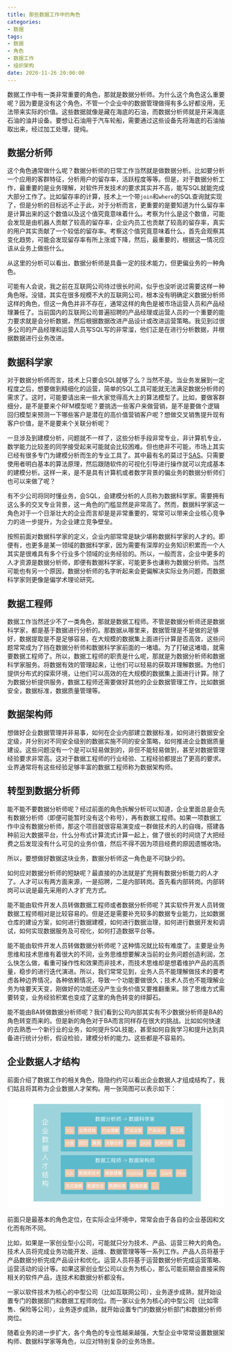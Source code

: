 ```yaml
---
title: 那些数据工作中的角色
categories:
- 数据
tags:
- 数据
- 角色
- 数据工作
- 组织架构
date: 2020-11-26 20:00:00
---
```


数据工作中有一类非常重要的角色，那就是数据分析师。为什么这个角色这么重要呢？因为要是没有这个角色，不管一个企业中的数据管理做得有多么好都没用，无法带来实际的价值。这些数据就像是藏在海底的石油，而数据分析师就是开采海底石油的油井设备。要想让石油用于汽车轮船，需要通过这些设备先将海底的石油抽取出来，经过加工处理，提纯。

<!-- more -->

## 数据分析师

这个角色通常做什么呢？数据分析师的日常工作当然就是做数据分析。比如要分析一个应用的客群特征，分析用户的留存率，活跃程度等等。但是，对于数据分析工作，最重要的是业务理解，对软件开发技术的要求其实并不高，能写SQL就能完成大部分工作了。比如留存率的计算，技术上一个带`join`和`where`的SQL查询就实现了，但是分析的目标远不止于此，对于分析而言，更重要的是要知道为什么留存率是计算出来的这个数值以及这个值究竟意味着什么。考察为什么是这个数值，可能会发现是由机器人贡献了较高的留存率，企业内员工也贡献了较高的留存率，真实的用户其实贡献了一个较低的留存率。考察这个值究竟意味着什么，首先会观察其变化趋势，可能会发现留存率有所上涨或下降，然后，最重要的，根据这一情况应该从业务上做些什么。

从这里的分析可以看出，数据分析师是具备一定的技术能力，但更偏业务的一种角色。

可能有人会说，我之前在互联网公司待过很长时间，似乎也没听说过需要这样一种角色呀。没错，其实在很多规模不大的互联网公司，根本没有明确定义数据分析师这样的角色，但这一角色并非不存在，通常这样的角色是被市场运营人员和产品经理兼任了。当前国内的互联网公司普遍招聘的产品经理或运营人员的一个重要的能力要求就是会分析数据，然后根据数据改进产品设计或改进运营策略。我见到过很多公司的产品经理和运营人员写SQL写的非常溜，他们正是在进行分析数据，并根据数据进行业务改进。

## 数据科学家

对于数据分析师而言，技术上只要会SQL就够了么？当然不是。当业务发展到一定程度之后，想要做到精细化的运营，简单的SQL工具可能就无法满足数据分析师的需求了。这时，可能要请出来一些大家觉得高大上的算法模型了。比如，要做客群细分，是不是要来个RFM模型呢？要挑选一些客户来做营销，是不是要做个逻辑回归模型来预测一下哪些客户是潜在的高价值营销客户呢？想做交叉销售提升现有客户价值，是不是要来个关联分析呢？

一旦涉及到建模分析，问题就不一样了，这些分析手段非常专业，非计算机专业，数学能力比较差的同学接受起来可能就会比较困难。但也绝非不可能，市场上其实已经有很多专门为建模分析而生的专业工具了。其中最有名的莫过于[SAS](https://www.sas.com/en_us/home.html)。只需要使用者明白基本的算法原理，然后跟随软件的可视化引导进行操作就可以完成基本的建模分析。这样一来，是不是具有计算机或者数学背景的偏业务的数据分析师们也可以来做了呢？

有不少公司将同时懂业务，会SQL，会建模分析的人员称为数据科学家。需要拥有这么多的交叉专业背景，这一角色的门槛显然是非常高了。然而，数据科学家这一角色对于一个日渐壮大的企业而言却是是非常重要的，常常可以带来企业核心竞争力的进一步提升，为企业建立竞争壁垒。

按照前面对数据科学家的定义，企业内部常常是缺少堪称数据科学家的人才的。即便有，也更多是某一领域的数据科学家，因为需要有深厚的业务知识积累而一个人其实是很难具有多个行业多个领域的业务经验的。所以，一般而言，企业中更多的人才资源是数据分析师，即便有数据科学家，可能更多也谦称为数据分析师。当然可能也有另一个原因，数据分析师的名字听起来会更偏解决实际业务问题，而数据科学家则更像是偏学术理论研究。

## 数据工程师

数据工作当然还少不了一类角色，那就是数据工程师。不管是数据分析师还是数据科学家，都是基于数据进行分析的。那数据从哪里来，数据管理是不是做的足够好，数据提取是不是足够容易，在大规模的数据集上面进行计算是否高效，这些问题常常成为了挡在数据分析师和数据科学家前面的一堵墙。为了打破这堵墙，就需要数据工程师了。所以，数据工程师的职责是什么呢，那就是为数据分析师和数据科学家服务。将数据有效的管理起来，让他们可以轻易的获取并理解数据。为他们提供分布式的探索环境，让他们可以高效的在大规模的数据集上面进行计算。除了为数据分析提供服务，数据工程师还需要做好其他的企业数据管理工作，比如数据安全，数据标准，数据质量管理等。

## 数据架构师

想做好企业数据管理并非易事，如何在企业内部建立数据标准，如何进行数据安全定级，并分别对不同安全级别的数据实施不同的安全策略，如何推进企业数据质量建设。这些问题没有一个是可以轻易做到的，非但不能轻易做到，甚至对数据管理经验要求非常高。这对于数据工程师的行业经验、工程经验都提出了更高的要求。业界通常将有这些经验足够丰富的数据工程师称为数据架构师。

## 转型到数据分析师

能不能不要数据分析师呢？经过前面的角色拆解分析可以知道，企业里面总是会先有数据分析师（即便可能暂时没有这个称号），再有数据工程师。如果一项数据工作中没有数据分析师，那这个项目就很容易演变成一群做技术的人的自嗨，搭建各种前沿大数据平台，什么分布式计算流式计算一起上，做了很长的时间烧了大把经费之后发现没有什么可见的业务价值，然后不得不因为项目经费的原因遗憾收场。

所以，要想做好数据这块业务，数据分析师这一角色是不可缺少的。

如何应对数据分析师的短缺呢？最直接的办法就是扩充拥有数据分析能力的人才了。人才可以有两方面来源，一是招聘，二是内部转岗。首先看内部转岗。内部转岗可以说是最先采用的人才扩充方式。

能不能由软件开发人员转做数据工程师或者数据分析师呢？其实软件开发人员转做数据工程师相对是比较容易的。但是还是需要补充较多的数据专业能力，比如数据仓库的建设方案，如何进行数据建模，如何进行数据治理，如何进行数据开发和调试，如何实现数据服务及可视化，如何打造数据平台等。

能不能由软件开发人员转做数据分析师呢？这种情况就比较有难度了。主要是业务思维和技术思维有着很大的不同，业务思维想要解决当前的业务问题创造利润，怎么快怎么做，看重可操作性和效果而非技术，而技术思维却是想着维护产品的高质量，稳步的进行迭代演进。所以，我们常常见到，业务人员不能理解做技术的要考虑各种边界情况，各种依赖情况，导致一个功能要做很久；技术人员也不能理解业务为啥要天天变，刚做好的功能还没产生业务价值又要推翻重来。除了思维方式需要转变，业务经验积累也变成了这里的角色转变的绊脚石。

能不能由BA转做数据分析师呢？我们看到公司内部其实有不少数据分析师是BA的角色转变而来的。但是新的角色对于BA而言同样存在很大的挑战。比如如何快速的去熟悉一个新行业的业务，如何提升SQL技能，甚至如何自我学习和提升达到具备进行统计分析，假设检验，建模分析的能力。这些都是不容易的。

## 企业数据人才结构

前面介绍了数据工作的相关角色，隐隐约约可以看出企业数据人才组成结构了，我们姑且将其称为企业数据人才架构。用一张简图可以表示如下：

![data roles architecture](/attaches/2020/2020-11-26-data-work-roles/data-roles-architecture.png)

前面只是最基本的角色定位，在实际企业环境中，常常会由于各自的企业基因和文化而有所不同。

比如，如果是一家创业型小公司，可能就只分为技术、产品、运营三种大的角色。技术人员将完成业务功能开发、运维、数据管理等等一系列工作。产品人员将基于产品数据分析完成产品设计和优化。运营人员将基于运营数据分析完成运营策略、运营活动的设计等。如果这家创业型公司以业务为核心，那么可能前期会直接采购相关的软件产品，连技术和数据分析都没有。

一家以软件技术为核心的中型公司（比如互联网公司），业务逐步成熟，就开始设置专门的数据部门和数据工程师岗位。而一家以业务为核心的中型公司（比如零售、保险等公司），业务逐步成熟，就开始设置专门的数据分析部门和数据分析师岗位。

随着业务的进一步扩大，各个角色的专业性越来越强，大型企业中常常设置数据架构师、数据科学家等角色，以应对特别复杂的业务场景。







